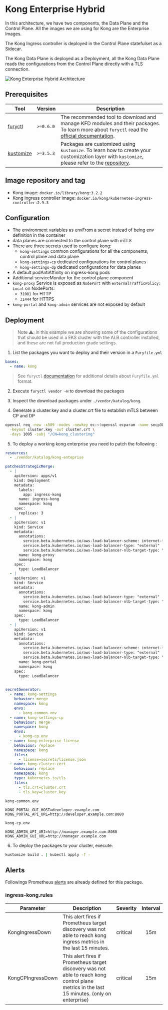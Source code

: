 # Kong Enterprise Hybrid

In this architecture, we have two components, the Data Plane and the Control Plane. All the images we are using for
Kong are the Enterprise Images.

The Kong Ingress controller is deployed in the Control Plane statefulset as a Sidecar.

The Kong Data Plane is deployed as a Deployment, all the Kong Data Plane reads the configurations from the Control Plane
directly with a TLS connection.

![Kong Enterprise Hybrid Architecture](../../docs/images/deployment-hybrid-2.png)

## Prerequisites

| Tool                        | Version   | Description                                                                                                                                                    |
| --------------------------- | --------- | -------------------------------------------------------------------------------------------------------------------------------------------------------------- |
| [furyctl][furyctl-repo]     | `>=0.6.0` | The recommended tool to download and manage KFD modules and their packages. To learn more about `furyctl` read the [official documentation][furyctl-repo].     |
| [kustomize][kustomize-repo] | `>=3.5.3` | Packages are customized using `kustomize`. To learn how to create your customization layer with `kustomize`, please refer to the [repository][kustomize-repo]. |

## Image repository and tag

* Kong image: `docker.io/library/kong:3.2.2`
* Kong ingress controller image: `docker.io/kong/kubernetes-ingress-controller:2.9.3`

## Configuration

- The environment variables as envFrom a secret instead of being env definition in the container
- data planes are connected to the control plane with mTLS
- There are three secrets used to configure kong:
  - `kong-settings` common configurations for all the components, control plane and data plane
  - `kong-settings-cp` dedicated configurations for control planes
  - `kong-settings-dp` dedicated configurations for data planes
- A default podAntiAffinity on ingress-kong pods
- Additional serviceMonitor for the control plane component
- `kong-proxy` Service is exposed as `NodePort` with  `externalTrafficPolicy: Local` on NodePorts:
  - `31081` for HTTP
  - `31444` for HTTPS
- `kong-portal` and `kong-admin` services are not exposed by default

## Deployment

> Note :warning:: in this example we are showing some of the configurations that should be used in a EKS cluster with the ALB controller installed, and these are not full production grade settings.

1. List the packages you want to deploy and their version in a `Furyfile.yml`

```yaml
bases:
  - name: kong
```

> See `furyctl` [documentation][furyctl-repo] for additional details about `Furyfile.yml` format.

2. Execute `furyctl vendor -H` to download the packages

3. Inspect the download packages under `./vendor/katalog/kong`.

4. Generate a cluster.key and a cluster.crt file to establish mTLS between CP and DP

```bash
openssl req -new -x509 -nodes -newkey ec:<(openssl ecparam -name secp384r1) \
  -keyout cluster.key -out cluster.crt \
  -days 1095 -subj "/CN=kong_clustering"
```

5. To deploy a working kong enterprise you need to patch the following :

```yaml
resources:
  - ./vendor/katalog/kong-enteprise

patchesStrategicMerge:
  - |
    apiVersion: apps/v1
    kind: Deployment
    metadata:
      labels:
        app: ingress-kong
      name: ingress-kong
      namespace: kong
    spec:
      replicas: 3
  - |
    apiVersion: v1
    kind: Service
    metadata:
      annotations:
        service.beta.kubernetes.io/aws-load-balancer-scheme: internet-facing
        service.beta.kubernetes.io/aws-load-balancer-type: "external"
        service.beta.kubernetes.io/aws-load-balancer-nlb-target-type: "instance"
      name: kong-proxy
      namespace: kong
    spec:
      type: LoadBalancer
  - |
    apiVersion: v1
    kind: Service
    metadata:
      annotations:
        service.beta.kubernetes.io/aws-load-balancer-type: "external"
        service.beta.kubernetes.io/aws-load-balancer-nlb-target-type: "instance"
      name: kong-admin
      namespace: kong
    spec:
      type: LoadBalancer
  - |
    apiVersion: v1
    kind: Service
    metadata:
      annotations:
        service.beta.kubernetes.io/aws-load-balancer-scheme: internet-facing
        service.beta.kubernetes.io/aws-load-balancer-type: "external"
        service.beta.kubernetes.io/aws-load-balancer-nlb-target-type: "instance"
      name: kong-portal
      namespace: kong
    spec:
      type: LoadBalancer
  

secretGenerator:
  - name: kong-settings
    behavior: merge
    namespace: kong
    envs:
      - kong-common.env
  - name: kong-settings-cp
    behaviour: merge
    namespace: kong
    envs:
      - kong-cp.env
  - name: kong-enterprise-license
    behaviour: replace
    namespace: kong
    files:
      - license=secrets/license.json
  - name: kong-cluster-cert
    behaviour: replace
    namespace: kong
    type: kubernetes.io/tls
    files:
      - tls.crt=cluster.crt
      - tls.key=cluster.key
```

`kong-common.env`
```dotenv
KONG_PORTAL_GUI_HOST=developer.example.com
KONG_PORTAL_API_URL=http://developer.example.com:8080
```

`kong-cp.env`
```dotenv
KONG_ADMIN_API_URI=http://manager.example.com:8080
KONG_ADMIN_GUI_URL=http://manager.example.com
```

6. To deploy the packages to your cluster, execute:

```bash
kustomize build . | kubectl apply -f -
```

## Alerts

Followings Prometheus [alerts](https://prometheus.io/docs/prometheus/latest/configuration/alerting_rules/) are already defined for this package.

### ingress-kong.rules
| Parameter | Description | Severity | Interval |
|------|-------------|----------|:-----:|
| KongIngressDown | This alert fires if Prometheus target discovery was not able to reach kong ingress metrics in the last 15 minutes. | critical | 15m |
| KongCPIngressDown | This alert fires if Prometheus target discovery was not able to reach kong control plane metrics in the last 15 minutes. (only on enterprise) | critical | 15m |

<!-- Links -->

[furyctl-repo]: https://github.com/sighupio/furyctl
[kustomize-repo]: https://github.com/kubernetes-sigs/kustomize